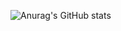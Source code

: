 ![Anurag's GitHub stats](https://github-readme-stats.vercel.app/api?username=jongw0o0&show_icons=true&theme=dark)

